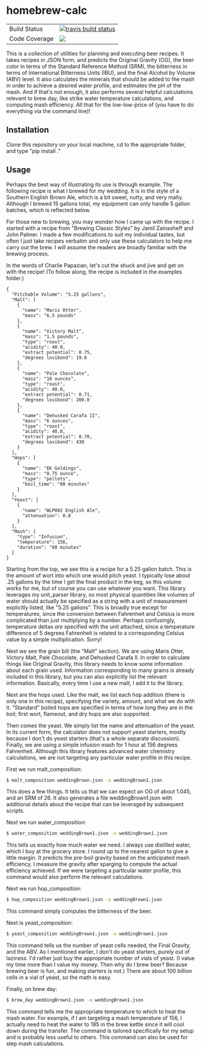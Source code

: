 # homebrew-calc

<table>
<tr>
  <td>Build Status</td>
  <td>
    <a href="https://travis-ci.org/rwilson4/homebrew-calc">
    <img src="https://travis-ci.org/rwilson4/homebrew-calc.svg?branch=master&label=Travis%20CI" alt="travis build status" />
    </a>
  </td>
</tr>
<tr>
  <td>Code Coverage</td>
  <td>
    <a href="https://codecov.io/gh/rwilson4/homebrew-calc">
    <img src="https://codecov.io/gh/rwilson4/homebrew-calc/branch/master/graph/badge.svg" />
    </a>
  </td>
</tr>
</table>

This is a collection of utilities for planning and executing beer
recipes. It takes recipes in JSON form, and predicts the Original
Gravity (OG), the beer color in terms of the Standard Reference Method
(SRM), the bitterness in terms of International Bitterness Units
(IBU), and the final Alcohol by Volume (ABV) level. It also calculates
the minerals that should be added to the mash in order to achieve a
desired water profile, and estimates the pH of the mash. And if that's
not enough, it also performs several helpful calculations relevant to
brew day, like strike water temperature calculations, and computing
mash efficiency. All that for the low-low-price of (you have to do
everything via the command line)!

## Installation
Clone this repository on your local machine, cd to the appropriate
folder, and type "pip install ."

## Usage
Perhaps the best way of illustrating its use is through example. The
following recipe is what I brewed for my wedding. It is in the style
of a Southern English Brown Ale, which is a bit sweet, nutty, and very
malty. Although I brewed 15 gallons total, my equipment can only
handle 5 gallon batches, which is reflected below.

For those new to brewing, you may wonder how I came up with the
recipe. I started with a recipe from "Brewing Classic Styles" by Jamil
Zainasheff and John Palmer. I made a few modifications to suit my
individual tastes, but often I just take recipes verbatim and only use
these calculators to help me carry out the brew. I will assume the
readers are broadly familiar with the brewing process.

In the words of Charlie Papazian, let's cut the shuck and jive and get
on with the recipe! (To follow along, the recipe is included in the
examples folder.)
```
{
  "Pitchable Volume": "5.25 gallons",
  "Malt": [
    {
      "name": "Maris Otter",
      "mass": "6.5 pounds"
    },
    {
      "name": "Victory Malt",
      "mass": "1.5 pounds",
      "type": "roast",
      "acidity": 40.0,
      "extract potential": 0.75,
      "degrees lovibond": 19.0
    },
    {
      "name": "Pale Chocolate",
      "mass": "10 ounces",
      "type": "roast",
      "acidity": 40.0,
      "extract potential": 0.71,
      "degrees lovibond": 200.0
    },
    {
      "name": "Dehusked Carafa II",
      "mass": "6 ounces",
      "type": "roast",
      "acidity": 40.0,
      "extract potential": 0.70,
      "degrees lovibond": 430
    }
  ],
  "Hops": [
    {
      "name": "EK Goldings",
      "mass": "0.75 ounce",
      "type": "pellets",
      "boil_time": "60 minutes"
    }
  ],
  "Yeast": [
    {
      "name": "WLP002 English Ale",
      "attenuation": 0.8
    }
  ],
  "Mash": {
    "type": "Infusion",
    "temperature": 156,
    "duration": "60 minutes"
  }
}
```
Starting from the top, we see this is a recipe for a 5.25 gallon
batch. This is the amount of wort into which one would pitch yeast. I
typically lose about .25 gallons by the time I get the final product
in the keg, so this volume works for me, but of course you can use
whatever you want. This library leverages my unit_parser library, so
most physical quantities like volumes of water should actually be
specified as a string with a unit of measurement explicitly listed,
like "5.25 gallons". This is broadly true except for temperatures,
since the conversion between Fahrenheit and Celsius is more
complicated than just multiplying by a number. Perhaps confusingly,
temperature deltas *are* specified with the unit attached, since a
temperature difference of 5 degrees Fahrenheit *is* related to a
corresponding Celsius value by a simple multiplication. Sorry!

Next we see the grain bill (the "Malt" section). We are using Maris
Otter, Victory Malt, Pale Chocolate, and Dehusked Carafa II. In order
to calculate things like Original Gravity, this library needs to know
some information about each grain used. Information corresponding to
many grains is already included in this library, but you can also
explicitly list the relevant information. Basically, every time I use
a new malt, I add it to the library.

Next are the hops used. Like the malt, we list each hop addition
(there is only one in this recipe), specifying the variety, amount,
and what we do with it. "Standard" boiled hops are specified in terms
of how long they are in the boil; first wort, flameout, and dry hops
are also supported.

Then comes the yeast. We simply list the name and attenuation of the
yeast. In its current form, the calculator does not support yeast
starters, mostly because I don't do yeast starters (that's a whole
separate discussion). Finally, we are using a simple infusion mash for
1 hour at 156 degrees Fahrenheit. Although this library features
advanced water chemistry calculations, we are not targeting any
particular water profile in this recipe.

First we run malt_composition:
```sh
$ malt_composition weddingBrown.json -o weddingBrown1.json
```
This does a few things. It tells us that we can expect an OG of about
1.045, and an SRM of 26. It also generates a file weddingBrown1.json
with additional details about the recipe that can be leveraged by
subsequent scripts.

Next we run water_composition:
```sh
$ water_composition weddingBrown1.json -o weddingBrown1.json
```
This tells us exactly how much water we need. I always use distilled
water, which I buy at the grocery store. I round up to the nearest
gallon to give a little margin. It predicts the pre-boil gravity based
on the anticipated mash efficiency. I measure the gravity after
sparging to compute the actual efficiency achieved. If we were
targeting a particular water profile, this command would also perform
the relevant calculations.

Next we run hop_composition:
```sh
$ hop_composition weddingBrown1.json -o weddingBrown1.json
```
This command simply computes the bitterness of the beer.

Next is yeast_composition:
```sh
$ yeast_composition weddingBrown1.json -o weddingBrown1.json
```
This command tells us the number of yeast cells needed, the Final
Gravity, and the ABV. As I mentioned earlier, I don't do yeast
starters, purely out of laziness. I'd rather just buy the appropriate
number of vials of yeast. (I value my time more than I value my
money. Then why do I brew beer? Because brewing beer is fun, and
making starters is not.) There are about 100 billion cells in a vial
of yeast, so the math is easy.

Finally, on brew day:
```sh
$ brew_day weddingBrown1.json -o weddingBrown1.json
```
This command tells me the appropriate temperature to which to heat the
mash water. For example, if I am targeting a mash temperature of 156,
I actually need to heat the water to 185 in the brew kettle since it
will cool down during the transfer. The command is tailored
specifically for my setup and is probably less useful to others. This
command can also be used for step mash calculations.
